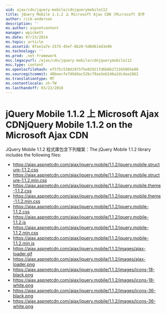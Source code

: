 ```yaml
---
uid: ajax/cdn/jquery-mobile/cdnjquerymobile112
title: jQuery Mobile 1.1.2 上 Microsoft Ajax CDN |Microsoft 文件
author: rick-anderson
description: ''
ms.author: aspnetcontent
manager: wpickett
ms.date: 07/23/2014
ms.topic: article
ms.assetid: 8fae1a7e-2575-45ef-8b20-5d8d614d3e96
ms.technology: ''
ms.prod: .net-framework
msc.legacyurl: /ajax/cdn/jquery-mobile/cdnjquerymobile112
msc.type: content
ms.openlocfilehash: ef575c538d1975f5e02921fd6b0b272165065e08
ms.sourcegitcommit: 48beecfe749ddac52bc79aa3eb246a2dcdaa1862
ms.translationtype: MT
ms.contentlocale: zh-TW
ms.lasthandoff: 03/22/2018
---
```

<a name="jquery-mobile-112-on-the-microsoft-ajax-cdn"></a><span data-ttu-id="4cb76-102">jQuery Mobile 1.1.2 上 Microsoft Ajax CDN</span><span class="sxs-lookup"><span data-stu-id="4cb76-102">jQuery Mobile 1.1.2 on the Microsoft Ajax CDN</span></span>
====================
<span data-ttu-id="4cb76-103">JQuery Mobile 1.1.2 程式庫包含下列檔案：</span><span class="sxs-lookup"><span data-stu-id="4cb76-103">The jQuery Mobile 1.1.2 library includes the following files:</span></span>

- https://ajax.aspnetcdn.com/ajax/jquery.mobile/1.1.2/jquery.mobile.structure-1.1.2.css
- https://ajax.aspnetcdn.com/ajax/jquery.mobile/1.1.2/jquery.mobile.structure-1.1.2.min.css
- https://ajax.aspnetcdn.com/ajax/jquery.mobile/1.1.2/jquery.mobile.theme-1.1.2.css
- https://ajax.aspnetcdn.com/ajax/jquery.mobile/1.1.2/jquery.mobile.theme-1.1.2.min.css
- https://ajax.aspnetcdn.com/ajax/jquery.mobile/1.1.2/jquery.mobile-1.1.2.css
- https://ajax.aspnetcdn.com/ajax/jquery.mobile/1.1.2/jquery.mobile-1.1.2.js
- https://ajax.aspnetcdn.com/ajax/jquery.mobile/1.1.2/jquery.mobile-1.1.2.min.css
- https://ajax.aspnetcdn.com/ajax/jquery.mobile/1.1.2/jquery.mobile-1.1.2.min.js
- https://ajax.aspnetcdn.com/ajax/jquery.mobile/1.1.2/images/ajax-loader.gif
- https://ajax.aspnetcdn.com/ajax/jquery.mobile/1.1.2/images/ajax-loader.png
- https://ajax.aspnetcdn.com/ajax/jquery.mobile/1.1.2/images/icons-18-black.png
- https://ajax.aspnetcdn.com/ajax/jquery.mobile/1.1.2/images/icons-18-white.png
- https://ajax.aspnetcdn.com/ajax/jquery.mobile/1.1.2/images/icons-36-black.png
- https://ajax.aspnetcdn.com/ajax/jquery.mobile/1.1.2/images/icons-36-white.png
